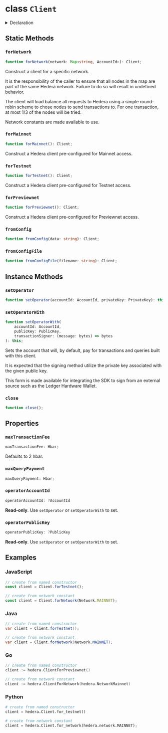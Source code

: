 # class `Client`

<details>

<summary>Declaration</summary>

```typescript
class Client {
    static forNetwork(network: Map<string, AccountId>): Client;

    static forMainnet(): Client;
    static forTestnet(): Client;
    static forPreviewnet(): Client;

    static fromConfig(data: string): Client;
    static fromConfigFile(filename: string): Client;

    setNetwork(network: Map<string, AccountId>): this;
    setMirrorNetwork(mirrorNetwork: string[]): this;

    readonly operatorAccountId: ?AccountId;
    readonly operatorPublicKey: ?PublicKey;

    setOperator(accountId: AccountId, privateKey: PrivateKey): this;
    setOperatorWith(
        accountId: AccountId,
        publicKey: PublicKey,
        transactionSigner: (message: bytes) => bytes
    ): this;

    close();

    maxTransactionFee: Hbar;
    maxQueryPayment: Hbar;
}
```

```typescript
namespace Network {
    const MAINNET: Map<string, AccountId>;

    const TESTNET: Map<string, AccountId>;

    const PREVIEWNET: Map<string, AccountId>;
}
```

</details>

## Static Methods

### `forNetwork`

```typescript
function forNetwork(network: Map<string, AccountId>): Client;
```

Construct a client for a specific network.

It is the responsibility of the caller to ensure that all nodes
in the map are part of the same Hedera network. Failure to do
so will result in undefined behavior.

The client will load balance all requests to Hedera using
a simple round-robin scheme to chose nodes to send transactions
to. For one transaction, at most 1/3 of the nodes will be tried.

Network constants are made available to use.

### `forMainnet`

```typescript
function forMainnet(): Client;
```

Construct a Hedera client pre-configured for Mainnet access.

### `forTestnet`

```typescript
function forTestnet(): Client;
```

Construct a Hedera client pre-configured for Testnet access.

### `forPreviewnet`

```typescript
function forPreviewnet(): Client;
```

Construct a Hedera client pre-configured for Previewnet access.

### `fromConfig`

```typescript
function fromConfig(data: string): Client;
```

### `fromConfigFile`

```typescript
function fromConfigFile(filename: string): Client;
```

## Instance Methods

### `setOperator`

```typescript
function setOperator(accountId: AccountId, privateKey: PrivateKey): this;
```

### `setOperatorWith`

```typescript
function setOperatorWith(
    accountId: AccountId,
    publicKey: PublicKey,
    transactionSigner: (message: bytes) => bytes
): this;
```

Sets the account that will, by default, pay for transactions and queries built with this client.

It is expected that the signing method utilize the private key associated
with the given public key.

This form is made available for integrating the SDK to sign
from an external source such as the Ledger Hardware Wallet.

### `close`

```typescript
function close();
```

## Properties

### `maxTransactionFee`

```typescript
maxTransactionFee: Hbar;
```

Defaults to 2 hbar.

### `maxQueryPayment`

```typescript
maxQueryPayment: Hbar;
```

### `operatorAccountId`

```typescript
operatorAccountId: ?AccountId
```

**Read-only**. Use `setOperator` or `setOperatorWith` to set.

### `operatorPublicKey`

```typescript
operatorPublicKey: ?PublicKey
```

**Read-only**. Use `setOperator` or `setOperatorWith` to set.

## Examples

### JavaScript

```javascript
// create from named constructor
const client = Client.forTestnet();

// create from network constant
const client = Client.forNetwork(Network.MAINNET);
```

### Java

```java
// create from named constructor
var client = Client.forTestnet();

// create from network constant
var client = Client.forNetwork(Network.MAINNET);
```

### Go

```go
// create from named constructor
client := hedera.ClientForPreviewnet()

// create from network constant
client := hedera.ClientForNetwork(hedera.NetworkMainnet)
```

### Python

```python
# create from named constructor
client = hedera.Client.for_testnet()

# create from network constant
client = hedera.Client.for_network(hedera.network.MAINNET);
```
